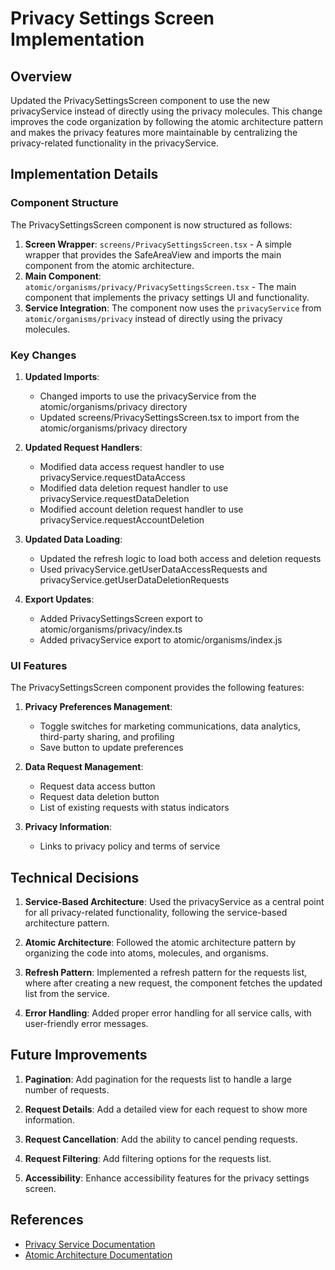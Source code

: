 # Privacy Settings Screen Implementation

## Overview

Updated the PrivacySettingsScreen component to use the new privacyService instead of directly using the privacy molecules. This change improves the code organization by following the atomic architecture pattern and makes the privacy features more maintainable by centralizing the privacy-related functionality in the privacyService.

## Implementation Details

### Component Structure

The PrivacySettingsScreen component is now structured as follows:

1. **Screen Wrapper**: `screens/PrivacySettingsScreen.tsx` - A simple wrapper that provides the SafeAreaView and imports the main component from the atomic architecture.
2. **Main Component**: `atomic/organisms/privacy/PrivacySettingsScreen.tsx` - The main component that implements the privacy settings UI and functionality.
3. **Service Integration**: The component now uses the `privacyService` from `atomic/organisms/privacy` instead of directly using the privacy molecules.

### Key Changes

1. **Updated Imports**:

   - Changed imports to use the privacyService from the atomic/organisms/privacy directory
   - Updated screens/PrivacySettingsScreen.tsx to import from the atomic/organisms/privacy directory

2. **Updated Request Handlers**:

   - Modified data access request handler to use privacyService.requestDataAccess
   - Modified data deletion request handler to use privacyService.requestDataDeletion
   - Modified account deletion request handler to use privacyService.requestAccountDeletion

3. **Updated Data Loading**:

   - Updated the refresh logic to load both access and deletion requests
   - Used privacyService.getUserDataAccessRequests and privacyService.getUserDataDeletionRequests

4. **Export Updates**:
   - Added PrivacySettingsScreen export to atomic/organisms/privacy/index.ts
   - Added privacyService export to atomic/organisms/index.js

### UI Features

The PrivacySettingsScreen component provides the following features:

1. **Privacy Preferences Management**:

   - Toggle switches for marketing communications, data analytics, third-party sharing, and profiling
   - Save button to update preferences

2. **Data Request Management**:

   - Request data access button
   - Request data deletion button
   - List of existing requests with status indicators

3. **Privacy Information**:
   - Links to privacy policy and terms of service

## Technical Decisions

1. **Service-Based Architecture**: Used the privacyService as a central point for all privacy-related functionality, following the service-based architecture pattern.

2. **Atomic Architecture**: Followed the atomic architecture pattern by organizing the code into atoms, molecules, and organisms.

3. **Refresh Pattern**: Implemented a refresh pattern for the requests list, where after creating a new request, the component fetches the updated list from the service.

4. **Error Handling**: Added proper error handling for all service calls, with user-friendly error messages.

## Future Improvements

1. **Pagination**: Add pagination for the requests list to handle a large number of requests.

2. **Request Details**: Add a detailed view for each request to show more information.

3. **Request Cancellation**: Add the ability to cancel pending requests.

4. **Request Filtering**: Add filtering options for the requests list.

5. **Accessibility**: Enhance accessibility features for the privacy settings screen.

## References

- [Privacy Service Documentation](docs/implementation-guides/privacy-features.md)
- [Atomic Architecture Documentation](docs/core-concepts/atomic-architecture.md)

